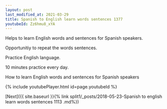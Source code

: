 ```yaml
---
layout: post
last_modified_at: 2021-03-29
title: Spanish to English learn words sentences 1377 
youtubeId: Zz6hmu8_xYA
---
```

 
 
Helps to learn English words and sentences for Spanish speakers.

Opportunitiy to repeat the words sentences. 

Practice English language. 
 
10 minutes practice every day. 
 
How to learn English words and sentences for Spanish speakers 
 
{% include youtubePlayer.html id=page.youtubeId %}
 
 
[Next]({{ site.baseurl }}{% link  split1/_posts/2018-05-23-Spanish to english learn words sentences 1113 .md%})
 
